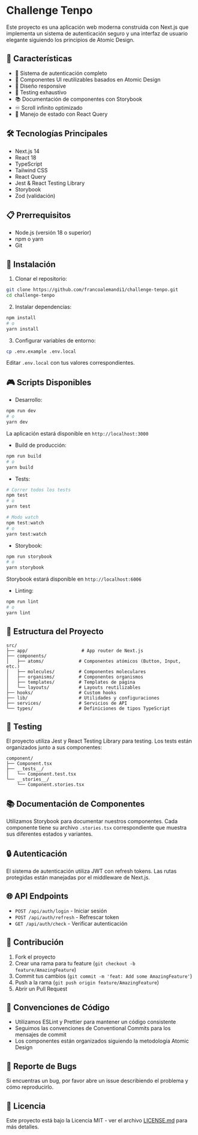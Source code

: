 # Challenge Tenpo

Este proyecto es una aplicación web moderna construida con Next.js que implementa un sistema de autenticación seguro y una interfaz de usuario elegante siguiendo los principios de Atomic Design.

## 🚀 Características

- 🔐 Sistema de autenticación completo
- 🎨 Componentes UI reutilizables basados en Atomic Design
- 📱 Diseño responsive
- 🧪 Testing exhaustivo
- 📚 Documentación de componentes con Storybook
- ♾️ Scroll infinito optimizado
- 🔄 Manejo de estado con React Query

## 🛠️ Tecnologías Principales

- Next.js 14
- React 18
- TypeScript
- Tailwind CSS
- React Query
- Jest & React Testing Library
- Storybook
- Zod (validación)

## 📋 Prerrequisitos

- Node.js (versión 18 o superior)
- npm o yarn
- Git

## 🚀 Instalación

1. Clonar el repositorio:

```bash
git clone https://github.com/francoalemandi1/challenge-tenpo.git
cd challenge-tenpo
```

2. Instalar dependencias:

```bash
npm install
# o
yarn install
```

3. Configurar variables de entorno:

```bash
cp .env.example .env.local
```

Editar `.env.local` con tus valores correspondientes.

## 🎮 Scripts Disponibles

- Desarrollo:

```bash
npm run dev
# o
yarn dev
```

La aplicación estará disponible en `http://localhost:3000`

- Build de producción:

```bash
npm run build
# o
yarn build
```

- Tests:

```bash
# Correr todos los tests
npm test
# o
yarn test

# Modo watch
npm test:watch
# o
yarn test:watch
```

- Storybook:

```bash
npm run storybook
# o
yarn storybook
```

Storybook estará disponible en `http://localhost:6006`

- Linting:

```bash
npm run lint
# o
yarn lint
```

## 📁 Estructura del Proyecto

```
src/
├── app/                    # App router de Next.js
├── components/
│   ├── atoms/             # Componentes atómicos (Button, Input, etc.)
│   ├── molecules/         # Componentes moleculares
│   ├── organisms/         # Componentes organismos
│   ├── templates/         # Templates de página
│   └── layouts/           # Layouts reutilizables
├── hooks/                 # Custom hooks
├── lib/                   # Utilidades y configuraciones
├── services/              # Servicios de API
└── types/                 # Definiciones de tipos TypeScript
```

## 🧪 Testing

El proyecto utiliza Jest y React Testing Library para testing. Los tests están organizados junto a sus componentes:

```
component/
├── Component.tsx
├── __tests__/
│   └── Component.test.tsx
└── __stories__/
    └── Component.stories.tsx
```

## 📚 Documentación de Componentes

Utilizamos Storybook para documentar nuestros componentes. Cada componente tiene su archivo `.stories.tsx` correspondiente que muestra sus diferentes estados y variantes.

## 🔒 Autenticación

El sistema de autenticación utiliza JWT con refresh tokens. Las rutas protegidas están manejadas por el middleware de Next.js.

## 🌐 API Endpoints

- `POST /api/auth/login` - Iniciar sesión
- `POST /api/auth/refresh` - Refrescar token
- `GET /api/auth/check` - Verificar autenticación

## 🤝 Contribución

1. Fork el proyecto
2. Crear una rama para tu feature (`git checkout -b feature/AmazingFeature`)
3. Commit tus cambios (`git commit -m 'feat: Add some AmazingFeature'`)
4. Push a la rama (`git push origin feature/AmazingFeature`)
5. Abrir un Pull Request

## 📝 Convenciones de Código

- Utilizamos ESLint y Prettier para mantener un código consistente
- Seguimos las convenciones de Conventional Commits para los mensajes de commit
- Los componentes están organizados siguiendo la metodología Atomic Design

## 🐛 Reporte de Bugs

Si encuentras un bug, por favor abre un issue describiendo el problema y cómo reproducirlo.

## 📄 Licencia

Este proyecto está bajo la Licencia MIT - ver el archivo [LICENSE.md](LICENSE.md) para más detalles.
